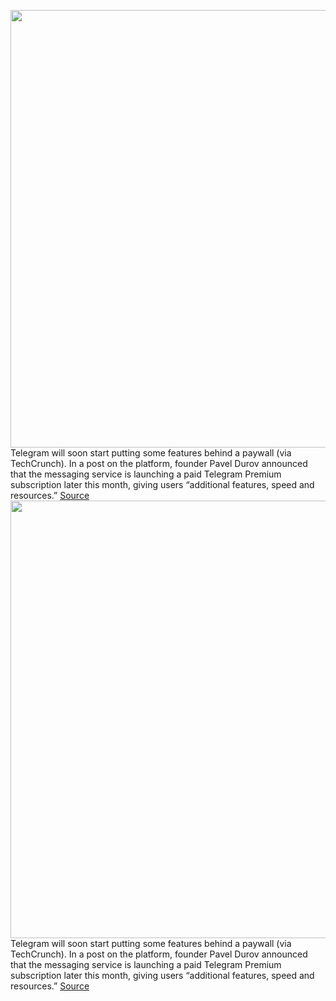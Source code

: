 <img src='https://cdn.vox-cdn.com/thumbor/YGmP8K0r5L7Fs8JTitDAcZ-UO60=/0x0:2040x1360/1200x800/filters:focal(857x517:1183x843)/cdn.vox-cdn.com/uploads/chorus_image/image/70966614/acastro_180417_1777_telegram_0004.0.jpg' width='700px' /><br/>
Telegram will soon start putting some features behind a paywall (via TechCrunch). In a post on the platform, founder Pavel Durov announced that the messaging service is launching a paid Telegram Premium subscription later this month, giving users “additional features, speed and resources.”
<a href='https://www.theverge.com/2022/6/11/23163704/telegram-premium-subscription-coming-later-this-month-pavel-durov'> Source <a/><img src='https://cdn.vox-cdn.com/thumbor/YGmP8K0r5L7Fs8JTitDAcZ-UO60=/0x0:2040x1360/1200x800/filters:focal(857x517:1183x843)/cdn.vox-cdn.com/uploads/chorus_image/image/70966614/acastro_180417_1777_telegram_0004.0.jpg' width='700px' /><br/>
Telegram will soon start putting some features behind a paywall (via TechCrunch). In a post on the platform, founder Pavel Durov announced that the messaging service is launching a paid Telegram Premium subscription later this month, giving users “additional features, speed and resources.”
<a href='https://www.theverge.com/2022/6/11/23163704/telegram-premium-subscription-coming-later-this-month-pavel-durov'> Source <a/>